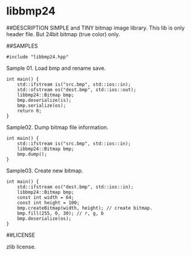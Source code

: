 # libbmp24

##DESCRIPTION
SIMPLE and TINY bitmap image library. This lib is only header file.
But 24bit bitmap (true color) only.


##SAMPLES

    #include "libbmp24.hpp"

Sample 01.
Load bmp and rename save.

    int main() {
        std::ifstream is("src.bmp", std::ios::in);
        std::ofstream os("dest.bmp", std::ios::out);
        libbmp24::Bitmap bmp;
        bmp.deserialize(is);
        bmp.serialize(os);
        return 0;
    }



Sample02.
Dump bitmap file information.

    int main() {
        std::ifstream is("src.bmp", std::ios::in);
        libbmp24::Bitmap bmp;
        bmp.dump();
    }
    
Sample03.
Create new bitmap.

    int main() {
        std::ifstream os("dest.bmp", std::ios::in);
        libbmp24::Bitmap bmp;
        const int width = 64;
        const int height = 100;
        bmp.createBitmap(width, height); // create bitmap.
        bmp.fill(255, 0, 30); // r, g, b
        bmp.deserialize(os);
    }
    

##LICENSE

zlib license.

    
